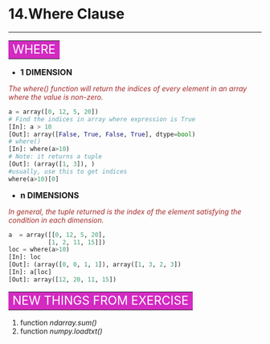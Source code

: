 # 14.Where Clause
-----------------

**<table><tr><td bgcolor=#d32ac2><font color="white" size=5>WHERE</font></td></tr></table>**

- **<font size=3>1 DIMENSION</font>**

*<font color="brown">The where() function will return the indices of every element in an array where the value is non-zero.</font>*

```python
a = array([0, 12, 5, 20])
# Find the indices in array where expression is True
[In]: a > 10
[Out]: array([False, True, False, True], dtype=bool)
# where()
[In]: where(a>10)
# Note: it returns a tuple
[Out]: (array([1, 3]), )
#usually, use this to get indices
where(a>10)[0]
```


- **<font size=3>n DIMENSIONS</font>**

*<font color="brown">In general, the tuple returned is the index of the element satisfying the condition in each dimension.</font>*

```python
a  = array([[0, 12, 5, 20],
           [1, 2, 11, 15]])
loc = where(a>10)
[In]: loc
[Out]: (array([0, 0, 1, 1]), array([1, 3, 2, 3])
[In]: a[loc]
[Out]: array([12, 20, 11, 15])
```
**<table><tr><td bgcolor=#d32ac2><font color="white" size=5>NEW THINGS FROM EXERCISE</font></td></tr></table>**

1. function *ndarray.sum()*
2. function *numpy.loadtxt()*
